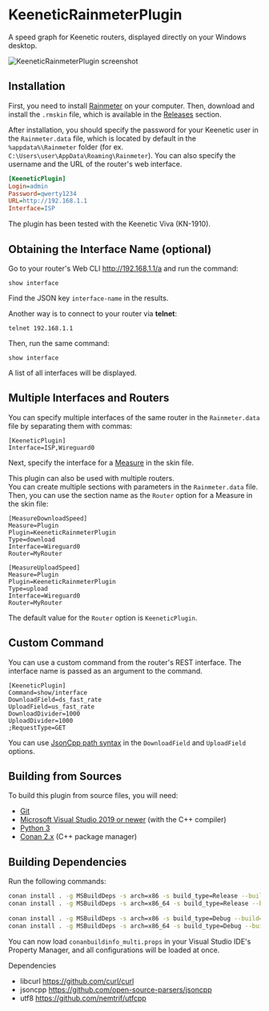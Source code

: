 # KeeneticRainmeterPlugin
A speed graph for Keenetic routers, displayed directly on your Windows desktop. 

![KeeneticRainmeterPlugin screenshot](https://i.imgur.com/UhVCydL.png)

## Installation

First, you need to install [Rainmeter](https://www.rainmeter.net/) on your computer. Then, download and install the `.rmskin` file, which is available in the [Releases](https://github.com/zenden2k/KeeneticRainmeterPlugin/releases) section.

After installation, you should specify the password for your Keenetic user in the `Rainmeter.data` file, which is located by default in the `%appdata%\Rainmeter` folder (for ex. `C:\Users\user\AppData\Roaming\Rainmeter`).
You can also specify the username and the URL of the router's web interface.


```ini
[KeeneticPlugin]
Login=admin
Password=qwerty1234
URL=http://192.168.1.1
Interface=ISP
```

The plugin has been tested with the Keenetic Viva (KN-1910).  

## Obtaining the Interface Name (optional)

Go to your router's Web CLI http://192.168.1.1/a and run the command:

```
show interface
```

Find the JSON key `interface-name` in the results.

Another way is to connect to your router via **telnet**:

```
telnet 192.168.1.1
```
Then, run the same command:

```
show interface
```

A list of all interfaces will be displayed.

## Multiple Interfaces and Routers  

You can specify multiple interfaces of the same router in the `Rainmeter.data` file by separating them with commas:  

```
[KeeneticPlugin]
Interface=ISP,Wireguard0
```

Next, specify the interface for a [Measure](https://docs.rainmeter.net/manual/measures/) in the skin file.  

This plugin can also be used with multiple routers.  
You can create multiple sections with parameters in the `Rainmeter.data` file.  
Then, you can use the section name as the `Router` option for a Measure in the skin file:  

```
[MeasureDownloadSpeed]
Measure=Plugin
Plugin=KeeneticRainmeterPlugin
Type=download
Interface=Wireguard0
Router=MyRouter

[MeasureUploadSpeed]
Measure=Plugin
Plugin=KeeneticRainmeterPlugin
Type=upload
Interface=Wireguard0
Router=MyRouter
```

The default value for the `Router` option is `KeeneticPlugin`. 

## Custom Command

You can use a custom command from the router's REST interface. The interface name is passed as an argument to the command.

```
[KeeneticPlugin]
Command=show/interface
DownloadField=ds_fast_rate
UploadField=us_fast_rate
DownloadDivider=1000
UploadDivider=1000
;RequestType=GET
```

You can use [JsonCpp path syntax](https://open-source-parsers.github.io/jsoncpp-docs/doxygen/class_json_1_1_path.html) in the `DownloadField` and `UploadField` options.

## Building from Sources

To build this plugin from source files, you will need:

- [Git](https://git-scm.com/downloads)  
- [Microsoft Visual Studio 2019 or newer](https://visualstudio.microsoft.com/downloads/) (with the C++ compiler)  
- [Python 3](https://www.python.org/downloads/)  
- [Conan 2.x](https://conan.io/) (C++ package manager)  


## Building Dependencies

Run the following commands:

```bash
conan install . -g MSBuildDeps -s arch=x86 -s build_type=Release --build=missing -s compiler.runtime=static
conan install . -g MSBuildDeps -s arch=x86_64 -s build_type=Release --build=missing -s compiler.runtime=static
  
conan install . -g MSBuildDeps -s arch=x86 -s build_type=Debug --build=missing -s compiler.runtime=static
conan install . -g MSBuildDeps -s arch=x86_64 -s build_type=Debug --build=missing -s compiler.runtime=static
```

You can now load `conanbuildinfo_multi.props` in your Visual Studio IDE's Property Manager, and all configurations will be loaded at once.  

Dependencies

- libcurl https://github.com/curl/curl 
- jsoncpp https://github.com/open-source-parsers/jsoncpp
- utf8 https://github.com/nemtrif/utfcpp
